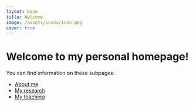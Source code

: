 ```yaml
---
layout: base
title: Welcome
image: /assets/icons/icon.png
cover: true
---
```

# Welcome to my personal homepage!

You can find information on these subpages:

* [About me]({{site.url}}about.md)
* [My research]({{site.url}}research.md)
* [My teaching]({{site.url}}teaching.md)
 
